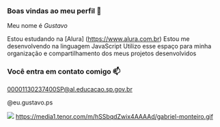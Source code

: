 ### Boas vindas ao meu perfil 💚

Meu nome é *Gustavo*

Estou estudando na [Alura] (https://www.alura.com.br)
Estou me desenvolvendo na linguagem JavaScript
Utilizo esse espaço para minha organização e compartilhamento dos meus projetos desenvolvidos

### Você entra em contato comigo 📫

00001130237400SP@al.educacao.sp.gov.br

@eu.gustavo.ps


![](https://media1.tenor.com/m/hSSbqdZwix4AAAAd/gabriel-monteiro.gif)
https://media1.tenor.com/m/hSSbqdZwix4AAAAd/gabriel-monteiro.gif
